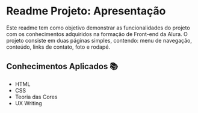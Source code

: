 

# Readme Projeto: Apresentação

Este readme tem como objetivo demonstrar as funcionalidades do projeto com os conhecimentos adquiridos na formação de Front-end da Alura. O projeto consiste em duas páginas simples, contendo: menu de navegação, conteúdo, links de contato, foto e rodapé.

## Conhecimentos Aplicados 📚

* HTML
* CSS
* Teoria das Cores
* UX Writing

